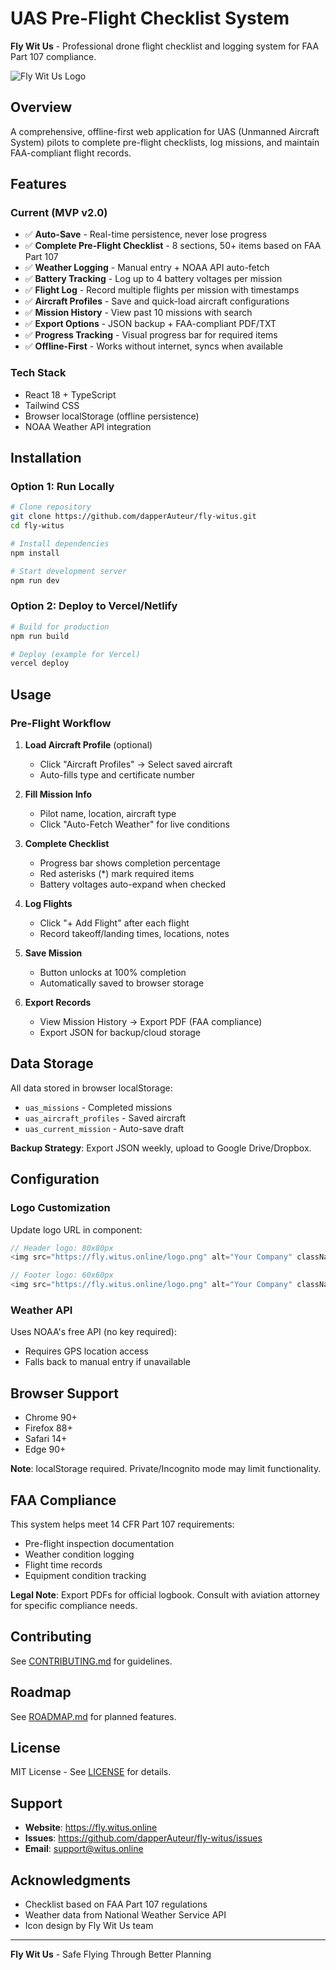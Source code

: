 # UAS Pre-Flight Checklist System

**Fly Wit Us** - Professional drone flight checklist and logging system for FAA Part 107 compliance.

![Fly Wit Us Logo](https://res.cloudinary.com/devdash54321/image/upload/v1760659304/logos/flywitus-platypus-logo.png)

## Overview

A comprehensive, offline-first web application for UAS (Unmanned Aircraft System) pilots to complete pre-flight checklists, log missions, and maintain FAA-compliant flight records.

## Features

### Current (MVP v2.0)

- ✅ **Auto-Save** - Real-time persistence, never lose progress
- ✅ **Complete Pre-Flight Checklist** - 8 sections, 50+ items based on FAA Part 107
- ✅ **Weather Logging** - Manual entry + NOAA API auto-fetch
- ✅ **Battery Tracking** - Log up to 4 battery voltages per mission
- ✅ **Flight Log** - Record multiple flights per mission with timestamps
- ✅ **Aircraft Profiles** - Save and quick-load aircraft configurations
- ✅ **Mission History** - View past 10 missions with search
- ✅ **Export Options** - JSON backup + FAA-compliant PDF/TXT
- ✅ **Progress Tracking** - Visual progress bar for required items
- ✅ **Offline-First** - Works without internet, syncs when available

### Tech Stack

- React 18 + TypeScript
- Tailwind CSS
- Browser localStorage (offline persistence)
- NOAA Weather API integration

## Installation

### Option 1: Run Locally
```bash
# Clone repository
git clone https://github.com/dapperAuteur/fly-witus.git
cd fly-witus

# Install dependencies
npm install

# Start development server
npm run dev
```

### Option 2: Deploy to Vercel/Netlify
```bash
# Build for production
npm run build

# Deploy (example for Vercel)
vercel deploy
```

## Usage

### Pre-Flight Workflow

1. **Load Aircraft Profile** (optional)
   - Click "Aircraft Profiles" → Select saved aircraft
   - Auto-fills type and certificate number

2. **Fill Mission Info**
   - Pilot name, location, aircraft type
   - Click "Auto-Fetch Weather" for live conditions

3. **Complete Checklist**
   - Progress bar shows completion percentage
   - Red asterisks (*) mark required items
   - Battery voltages auto-expand when checked

4. **Log Flights**
   - Click "+ Add Flight" after each flight
   - Record takeoff/landing times, locations, notes

5. **Save Mission**
   - Button unlocks at 100% completion
   - Automatically saved to browser storage

6. **Export Records**
   - View Mission History → Export PDF (FAA compliance)
   - Export JSON for backup/cloud storage

## Data Storage

All data stored in browser localStorage:
- `uas_missions` - Completed missions
- `uas_aircraft_profiles` - Saved aircraft
- `uas_current_mission` - Auto-save draft

**Backup Strategy**: Export JSON weekly, upload to Google Drive/Dropbox.

## Configuration

### Logo Customization
Update logo URL in component:
```typescript
// Header logo: 80x80px
<img src="https://fly.witus.online/logo.png" alt="Your Company" className="h-16 w-auto" />

// Footer logo: 60x60px  
<img src="https://fly.witus.online/logo.png" alt="Your Company" className="h-12 w-auto" />
```

### Weather API
Uses NOAA's free API (no key required):
- Requires GPS location access
- Falls back to manual entry if unavailable

## Browser Support

- Chrome 90+
- Firefox 88+
- Safari 14+
- Edge 90+

**Note**: localStorage required. Private/Incognito mode may limit functionality.

## FAA Compliance

This system helps meet 14 CFR Part 107 requirements:
- Pre-flight inspection documentation
- Weather condition logging
- Flight time records
- Equipment condition tracking

**Legal Note**: Export PDFs for official logbook. Consult with aviation attorney for specific compliance needs.

## Contributing

See [CONTRIBUTING.md](CONTRIBUTING.md) for guidelines.

## Roadmap

See [ROADMAP.md](https://i.witus.online/fly-witus-dev-roadmap) for planned features.

## License

MIT License - See [LICENSE](LICENSE) for details.

## Support

- **Website**: https://fly.witus.online
- **Issues**: https://github.com/dapperAuteur/fly-witus/issues
- **Email**: support@witus.online

## Acknowledgments

- Checklist based on FAA Part 107 regulations
- Weather data from National Weather Service API
- Icon design by Fly Wit Us team

---

**Fly Wit Us** - Safe Flying Through Better Planning